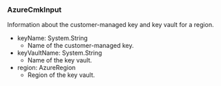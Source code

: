 ### AzureCmkInput
Information about the customer-managed key and key vault for a region.

- keyName: System.String
  - Name of the customer-managed key.
- keyVaultName: System.String
  - Name of the key vault.
- region: AzureRegion
  - Region of the key vault.
